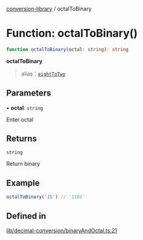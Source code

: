 [conversion-library](../globals.md) / octalToBinary

# Function: octalToBinary()

```ts
function octalToBinary(octal: string): string
```

**octalToBinary**

<Badge type="tip" text="version: v0.0.5+" />

> alias：[`eightToTwo`](eightToTwo)

## Parameters

• **octal**: `string`

Enter octal

## Returns

`string`

Return binary

## Example

```ts
octalToBinary('15') // '1101'
```

## Defined in

[lib/decimal-conversion/binaryAndOctal.ts:21](https://github.com/fxss5201/conversion-library/blob/f6fab6ca6761147d1f6fa1253d4c6904c568e06d/lib/decimal-conversion/binaryAndOctal.ts#L21)

